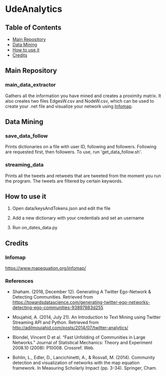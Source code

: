 # UdeAnalytics

## Table of Contents

- [Main Repository](#main)
- [Data Mining](#mining)
- [How to use it](#use)
- [Credits](#credits)

<a name="main"></a>
## Main Repository
### main_data_extractor
Gathers all the information you have mined and creates a proximity matrix. It also creates two files EdgesW.csv and NodeW.csv, which can be used to create your .net file and visualize your network using [Infomap](#infomap).
    
<a name="mining"></a>    
## Data Mining

### save_data_follow

Prints dictionaries on a file with user ID, following and followers. Following are requested first, then followers. To use, run 'get_data_follow.sh'.

### streaming_data
Prints all the tweets and retweets that are tweeted from the moment you run the program. The tweets are filtered by           certain keywords.

<a name="use"></a>  
## How to use it

1) Open data/keysAndTokens.json and edit the file
2) Add a new dictionary with your credentials and set an username 

4) Run on_dates_data.py


## Credits

<a name="infomap"></a> 
### Infomap
https://www.mapequation.org/infomap/

### References
- Shaham. (2018, December 12). Generating A Twitter Ego-Network & Detecting Communities. Retrieved from https://towardsdatascience.com/generating-twitter-ego-networks-detecting-ego-communities-93897883d255

- Moujahid, A. (2014, July 21). An Introduction to Text Mining using Twitter Streaming API and Python. Retrieved from http://adilmoujahid.com/posts/2014/07/twitter-analytics/

- Blondel, Vincent D et al. “Fast Unfolding of Communities in Large Networks.” Journal of Statistical Mechanics: Theory and    Experiment 2008.10 (2008): P10008. Crossref. Web.

- Bohlin, L., Edler, D., Lancichinetti, A., & Rosvall, M. (2014). Community detection and visualization of networks with the map equation framework. In Measuring Scholarly Impact (pp. 3-34). Springer, Cham.

